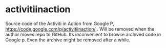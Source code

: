 # activitiinaction
Source code of the Activiti in Action from Google P, https://code.google.com/p/activitiinaction/ . Will be removed when the author moves repo to GitHub. Its inconvenient to browse archived code in Google p. Even the archive might be removed after a while.
